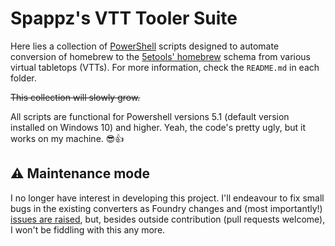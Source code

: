 # Spappz's VTT Tooler Suite

Here lies a collection of [PowerShell](https://github.com/powershell/powershell) scripts designed to automate conversion of homebrew to the [5etools' homebrew](https://github.com/TheGiddyLimit/homebrew) schema from various virtual tabletops (VTTs). For more information, check the `README.md` in each folder.

~~This collection will slowly grow.~~

All scripts are functional for Powershell versions 5.1 (default version installed on Windows 10) and higher. Yeah, the code's pretty ugly, but it works on my machine. 😎👍

## ⚠️ Maintenance mode

I no longer have interest in developing this project. I'll endeavour to fix small bugs in the existing converters as Foundry changes and (most importantly!) [issues are raised](https://github.com/user/repository/issues/new), but, besides outside contribution (pull requests welcome), I won't be fiddling with this any more.
